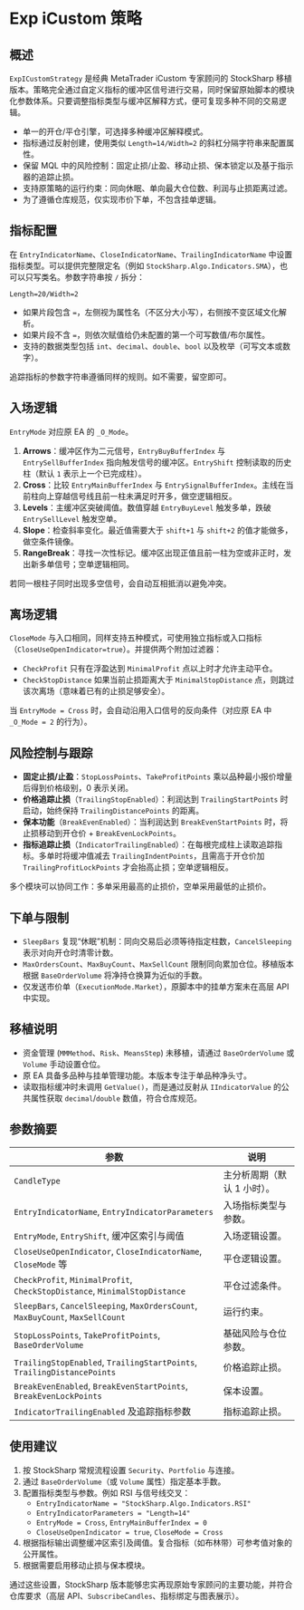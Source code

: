 # Exp iCustom 策略

## 概述

`ExpICustomStrategy` 是经典 MetaTrader iCustom 专家顾问的 StockSharp 移植版本。策略完全通过自定义指标的缓冲区信号进行交易，同时保留原始脚本的模块化参数体系。只要调整指标类型与缓冲区解释方式，便可复现多种不同的交易逻辑。

* 单一的开仓/平仓引擎，可选择多种缓冲区解释模式。
* 指标通过反射创建，使用类似 `Length=14/Width=2` 的斜杠分隔字符串来配置属性。
* 保留 MQL 中的风险控制：固定止损/止盈、移动止损、保本锁定以及基于指示器的追踪止损。
* 支持原策略的运行约束：同向休眠、单向最大仓位数、利润与止损距离过滤。
* 为了遵循仓库规范，仅实现市价下单，不包含挂单逻辑。

## 指标配置

在 `EntryIndicatorName`、`CloseIndicatorName`、`TrailingIndicatorName` 中设置指标类型。可以提供完整限定名（例如 `StockSharp.Algo.Indicators.SMA`），也可以只写类名。参数字符串按 `/` 拆分：

```
Length=20/Width=2
```

* 如果片段包含 `=`，左侧视为属性名（不区分大小写），右侧按不变区域文化解析。
* 如果片段不含 `=`，则依次赋值给仍未配置的第一个可写数值/布尔属性。
* 支持的数据类型包括 `int`、`decimal`、`double`、`bool` 以及枚举（可写文本或数字）。

追踪指标的参数字符串遵循同样的规则。如不需要，留空即可。

## 入场逻辑

`EntryMode` 对应原 EA 的 `_O_Mode`。

1. **Arrows**：缓冲区作为二元信号，`EntryBuyBufferIndex` 与 `EntrySellBufferIndex` 指向触发信号的缓冲区。`EntryShift` 控制读取的历史柱（默认 `1` 表示上一个已完成柱）。
2. **Cross**：比较 `EntryMainBufferIndex` 与 `EntrySignalBufferIndex`。主线在当前柱向上穿越信号线且前一柱未满足时开多，做空逻辑相反。
3. **Levels**：主缓冲区突破阈值。数值穿越 `EntryBuyLevel` 触发多单，跌破 `EntrySellLevel` 触发空单。
4. **Slope**：检查斜率变化。最近值需要大于 `shift+1` 与 `shift+2` 的值才能做多，做空条件镜像。
5. **RangeBreak**：寻找一次性标记。缓冲区出现正值且前一柱为空或非正时，发出新多单信号；空单逻辑相同。

若同一根柱子同时出现多空信号，会自动互相抵消以避免冲突。

## 离场逻辑

`CloseMode` 与入口相同，同样支持五种模式，可使用独立指标或入口指标（`CloseUseOpenIndicator=true`）。并提供两个附加过滤器：

* `CheckProfit` 只有在浮盈达到 `MinimalProfit` 点以上时才允许主动平仓。
* `CheckStopDistance` 如果当前止损距离大于 `MinimalStopDistance` 点，则跳过该次离场（意味着已有的止损足够安全）。

当 `EntryMode = Cross` 时，会自动沿用入口信号的反向条件（对应原 EA 中 `_O_Mode = 2` 的行为）。

## 风险控制与跟踪

* **固定止损/止盈**：`StopLossPoints`、`TakeProfitPoints` 乘以品种最小报价增量后得到价格级别，0 表示关闭。
* **价格追踪止损**（`TrailingStopEnabled`）：利润达到 `TrailingStartPoints` 时启动，始终保持 `TrailingDistancePoints` 的距离。
* **保本功能**（`BreakEvenEnabled`）：当利润达到 `BreakEvenStartPoints` 时，将止损移动到开仓价 + `BreakEvenLockPoints`。
* **指标追踪止损**（`IndicatorTrailingEnabled`）：在每根完成柱上读取追踪指标。多单时将缓冲值减去 `TrailingIndentPoints`，且需高于开仓价加 `TrailingProfitLockPoints` 才会抬高止损；空单逻辑相反。

多个模块可以协同工作：多单采用最高的止损价，空单采用最低的止损价。

## 下单与限制

* `SleepBars` 复现“休眠”机制：同向交易后必须等待指定柱数，`CancelSleeping` 表示对向开仓时清零计数。
* `MaxOrdersCount`、`MaxBuyCount`、`MaxSellCount` 限制同向累加仓位。移植版本根据 `BaseOrderVolume` 将净持仓换算为近似的手数。
* 仅发送市价单（`ExecutionMode.Market`），原脚本中的挂单方案未在高层 API 中实现。

## 移植说明

* 资金管理 (`MMMethod`、`Risk`、`MeansStep`) 未移植，请通过 `BaseOrderVolume` 或 `Volume` 手动设置仓位。
* 原 EA 具备多品种与挂单管理功能。本版本专注于单品种净头寸。
* 读取指标缓冲时未调用 `GetValue()`，而是通过反射从 `IIndicatorValue` 的公共属性获取 `decimal`/`double` 数值，符合仓库规范。

## 参数摘要

| 参数 | 说明 |
|------|------|
| `CandleType` | 主分析周期（默认 1 小时）。 |
| `EntryIndicatorName`, `EntryIndicatorParameters` | 入场指标类型与参数。 |
| `EntryMode`, `EntryShift`, 缓冲区索引与阈值 | 入场逻辑设置。 |
| `CloseUseOpenIndicator`, `CloseIndicatorName`, `CloseMode` 等 | 平仓逻辑设置。 |
| `CheckProfit`, `MinimalProfit`, `CheckStopDistance`, `MinimalStopDistance` | 平仓过滤条件。 |
| `SleepBars`, `CancelSleeping`, `MaxOrdersCount`, `MaxBuyCount`, `MaxSellCount` | 运行约束。 |
| `StopLossPoints`, `TakeProfitPoints`, `BaseOrderVolume` | 基础风险与仓位参数。 |
| `TrailingStopEnabled`, `TrailingStartPoints`, `TrailingDistancePoints` | 价格追踪止损。 |
| `BreakEvenEnabled`, `BreakEvenStartPoints`, `BreakEvenLockPoints` | 保本设置。 |
| `IndicatorTrailingEnabled` 及追踪指标参数 | 指标追踪止损。 |

## 使用建议

1. 按 StockSharp 常规流程设置 `Security`、`Portfolio` 与连接。
2. 通过 `BaseOrderVolume`（或 `Volume` 属性）指定基本手数。
3. 配置指标类型与参数。例如 RSI 与信号线交叉：
   * `EntryIndicatorName = "StockSharp.Algo.Indicators.RSI"`
   * `EntryIndicatorParameters = "Length=14"`
   * `EntryMode = Cross`, `EntryMainBufferIndex = 0`
   * `CloseUseOpenIndicator = true`, `CloseMode = Cross`
4. 根据指标输出调整缓冲区索引及阈值。复合指标（如布林带）可参考值对象的公开属性。
5. 根据需要启用移动止损与保本模块。

通过这些设置，StockSharp 版本能够忠实再现原始专家顾问的主要功能，并符合仓库要求（高层 API、`SubscribeCandles`、指标绑定与图表展示）。
